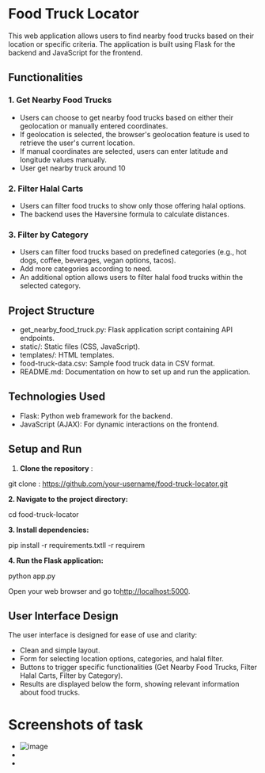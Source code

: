 ##
# **Food Truck Locator**

This web application allows users to find nearby food trucks based on their location or specific criteria. The application is built using Flask for the backend and JavaScript for the frontend.

## **Functionalities**

### **1. Get Nearby Food Trucks**

- Users can choose to get nearby food trucks based on either their geolocation or manually entered coordinates.
- If geolocation is selected, the browser's geolocation feature is used to retrieve the user's current location.
- If manual coordinates are selected, users can enter latitude and longitude values manually.
- User get nearby truck around 10

### **2. Filter Halal Carts**

- Users can filter food trucks to show only those offering halal options.
- The backend uses the Haversine formula to calculate distances.

### **3. Filter by Category**

- Users can filter food trucks based on predefined categories (e.g., hot dogs, coffee, beverages, vegan options, tacos).
- Add more categories according to need.
- An additional option allows users to filter halal food trucks within the selected category.

## **Project Structure**

- get\_nearby\_food\_truck.py: Flask application script containing API endpoints.
- static/: Static files (CSS, JavaScript).
- templates/: HTML templates.
- food-truck-data.csv: Sample food truck data in CSV format.
- README.md: Documentation on how to set up and run the application.

## **Technologies Used**

- Flask: Python web framework for the backend.
- JavaScript (AJAX): For dynamic interactions on the frontend.

## **Setup and Run**

1. **Clone the repository** :

git clone : https://github.com/your-username/food-truck-locator.git

**2. Navigate to the project directory:**

cd food-truck-locator

**3. Install dependencies:**

pip install -r requirements.txtll -r requirem

**4. Run the Flask application:**

python app.py

Open your web browser and go to[http://localhost:5000](http://localhost:5000/).

## **User Interface Design**

The user interface is designed for ease of use and clarity:

- Clean and simple layout.
- Form for selecting location options, categories, and halal filter.
- Buttons to trigger specific functionalities (Get Nearby Food Trucks, Filter Halal Carts, Filter by Category).
- Results are displayed below the form, showing relevant information about food trucks.

# Screenshots of task
- ![image](https://github.com/FullStackkDev/Food_Truck_locator/assets/36064269/9bd00422-0b28-4220-ad48-68dc27745df7)
- 
- 
